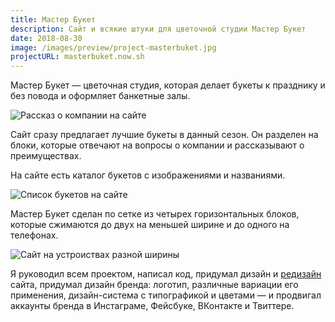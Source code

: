 ```yaml
---
title: Мастер Букет
description: Сайт и всякие штуки для цветочной студии Мастер Букет
date: 2018-08-30
image: /images/preview/project-masterbuket.jpg
projectURL: masterbuket.now.sh
---
```


Мастер Букет — цветочная студия, которая делает букеты к празднику и без повода
и оформляет банкетные залы.

![Рассказ о компании на сайте](/images/masterbuket-main.png)

Сайт сразу предлагает лучшие букеты в данный сезон. Он разделен на блоки,
которые отвечают на вопросы о компании и рассказывают о преимуществах.

На сайте есть каталог букетов с изображениями и названиями.

![Список букетов на сайте](/images/masterbuket-bouquets.png)

Мастер Букет сделан по сетке из четырех горизонтальных блоков, которые сжимаются
до двух на меньшей ширине и до одного на телефонах.

![Сайт на устроиствах разной ширины](/images/masterbuket-sizes.png)

Я руководил всем проектом, написал код, придумал дизайн и [редизайн](/blog/masterbuket-2) сайта,
придумал дизайн бренда: логотип, различные вариации его применения,
дизайн-система с типографикой и цветами — и продвигал аккаунты бренда в
Инстаграме, Фейсбуке, ВКонтакте и Твиттере.
